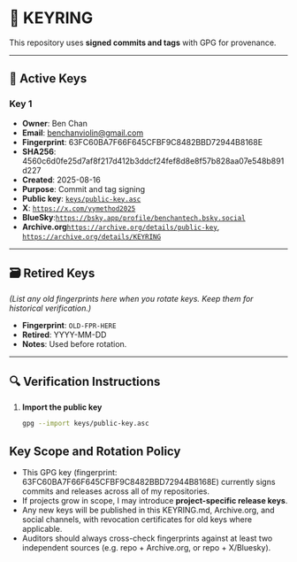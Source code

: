 # 🔑 KEYRING

This repository uses **signed commits and tags** with GPG for provenance.

---

## 🔐 Active Keys

### Key 1
- **Owner**: Ben Chan
- **Email**: benchanviolin@gmail.com
- **Fingerprint**: 63FC60BA7F66F645CFBF9C8482BBD72944B8168E
- **SHA256**: 4560c6d0fe25d7af8f217d412b3ddcf24fef8d8e8f57b828aa07e548b891d227
- **Created**: 2025-08-16
- **Purpose**: Commit and tag signing
- **Public key**: [`keys/public-key.asc`](keys/public-key.asc)
- **X**: [`https://x.com/yymethod2025`](https://x.com/yymethod2025)
- **BlueSky**:[`https://bsky.app/profile/benchantech.bsky.social`](https://bsky.app/profile/benchantech.bsky.social)
- **Archive.org**[`https://archive.org/details/public-key`](https://archive.org/details/public-key), [`https://archive.org/details/KEYRING`](https://archive.org/details/KEYRING)
---

## 🗃️ Retired Keys

*(List any old fingerprints here when you rotate keys. Keep them for historical verification.)*

- **Fingerprint**: `OLD-FPR-HERE`
- **Retired**: YYYY-MM-DD
- **Notes**: Used before rotation.

---

## 🔍 Verification Instructions

1. **Import the public key**  
   ```bash
   gpg --import keys/public-key.asc

## Key Scope and Rotation Policy

- This GPG key (fingerprint: 63FC60BA7F66F645CFBF9C8482BBD72944B8168E) currently signs commits and releases
  across all of my repositories.
- If projects grow in scope, I may introduce **project-specific release keys**.
- Any new keys will be published in this KEYRING.md, Archive.org, and social
  channels, with revocation certificates for old keys where applicable.
- Auditors should always cross-check fingerprints against at least two
  independent sources (e.g. repo + Archive.org, or repo + X/Bluesky).

